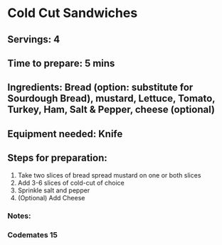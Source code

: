 # Cold Cut Sandwiches

## Servings: 4

## Time to prepare: 5 mins 

## Ingredients: Bread (option: substitute for Sourdough Bread), mustard, Lettuce, Tomato, Turkey, Ham, Salt & Pepper, cheese (optional)


## Equipment needed: Knife


## Steps for preparation: 
1. Take two slices of bread spread mustard on one or both slices
2. Add 3-6 slices of cold-cut of choice
3. Sprinkle salt and pepper
4. (Optional) Add Cheese

### Notes:

### Codemates 15
